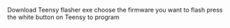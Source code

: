Download Teensy flasher exe
choose the firmware you want to flash
press the white button on Teensy to program